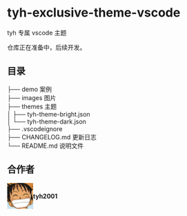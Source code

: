 # tyh-exclusive-theme-vscode

tyh 专属 vscode 主题

仓库正在准备中，后续开发。

## 目录

├── demo 案例<br />
├── images 图片<br />
├── themes 主题<br />
│ ├── tyh-theme-bright.json<br />
│ └── tyh-theme-dark.json<br />
├── .vscodeignore<br />
├── CHANGELOG.md 更新日志<br />
└── README.md 说明文件<br />

## 合作者

<div style="display: flex; align-items: center;">
  <img style=" float: left;" height="60px" src="./images/my.jpg">
  <h4 style="display: inline-block;">tyh2001</h4>
</div>
